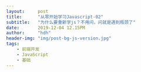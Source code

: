 ```yaml
---
layout:     post
title:      "从零开始学习Javascript-02"
subtitle:   "为什么要重新学js？不用问，问就是遇到瓶颈了"
date:       2019-12-04 12.15PM
author:     "hdh"
header-img: "img/post-bg-js-version.jpg"
tags:
    - 前端开发
    - JavaScript
    - 基础
---
```



